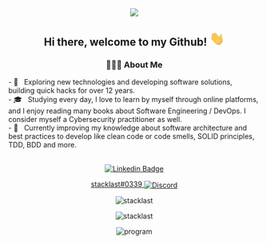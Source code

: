 <div align="center">
  <img align="center" src="https://readme-typing-svg.herokuapp.com?font=Jetbrain+Mono&color=76F78C&lines=Think+twice,+code+once!;Keep+it+simple!">
  <h2 align="center"> 
    Hi there, welcome to my Github! <img src="https://github.com/ABSphreak/ABSphreak/blob/master/gifs/Hi.gif" width="30px"> <br/> 
  </h2>
  <h3> 👨🏻‍💻 About Me </h3>
  <p align="left">
     - 🤔 &nbsp; Exploring new technologies and developing software solutions, building quick hacks for over 12 years.  <br />
     - 🎓 &nbsp; Studying every day, I love to learn by myself through online platforms, and I enjoy reading many books about Software Engineering / DevOps. I consider myself a Cybersecurity practitioner as well.      <br />
     - 🌱 &nbsp; Currently improving my knowledge about software architecture and best practices to develop like clean code or code smells, SOLID principles, TDD, BDD and more.<br />
     <br />
  </p>
  
 [![Linkedin Badge](https://img.shields.io/badge/-Edwin%20Benalcázar%20-blue?style=flat-square&logo=Linkedin&logoColor=white&link=https://www.linkedin.com/in/edwinbenalcazar/)](https://www.linkedin.com/in/edwinbenalcazar/)
  
  <a href="https://discord.gg/stacklast" target="_blank"> stacklast#0339
  <img align="center" src="https://raw.githubusercontent.com/rahuldkjain/github-profile-readme-generator/master/src/images/icons/Social/discord.svg" alt="Discord" height="30" width="40" />
 </a>
  <p>
    <img src="https://github-readme-stats.vercel.app/api?username=stacklast&show_icons=true&cache_seconds=21600" alt="stacklast" /> 
  </p>
  <p>
    <img src="https://github-readme-stats.vercel.app/api/top-langs/?username=stacklast&hide=TeX,html,CSS,scss,coffeescript,less,sass,blade&layout=compact&cache_seconds=21600&exclude_repo=portafolio-angular,react-journal-app,opal-arcgis-angular,Awesome-Profile-README-templates,React-Gift-Expert-App,admin-proUdemy,instagram-feed,twittor,You-Dont-Need-JavaScript,simiace,localizamed" alt="stacklast" /> 
  </p>
  <p>
    <img src="https://media.giphy.com/media/citBl9yPwnUOs/source.gif" alt="program" />
  </p>
</div>
